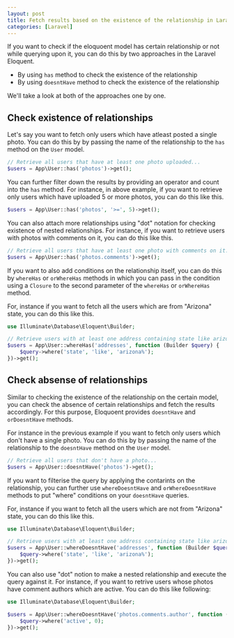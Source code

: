 ```yaml
---
layout: post
title: Fetch results based on the existence of the relationship in Laravel Eloquoent
categories: [Laravel]
---
```


If you want to check if the eloquoent model has certain relationship or not while querying upon it, you can do this by two approaches in the Laravel Eloquent.

* By using `has` method to check the existence of the relationship
* By using `doesntHave` method to check the existence of the relationship

We'll take a look at both of the approaches one by one.

## Check existence of relationships

Let's say you want to fetch only users which have atleast posted a single photo. You can do this by by passing the name of the relationship to the `has` method on the `User` model.

```php
// Retrieve all users that have at least one photo uploaded...
$users = App\User::has('photos')->get();
```

You can further filter down the results by providing an operator and count into the `has` method. For instance, in above example, if you want to retrieve only users which have uploaded 5 or more photos, you can do this like this.

```php
$users = App\User::has('photos', '>=', 5)->get();
```

You can also attach more relationships using "dot" notation for checking existence of nested relationships. For instance, if you want to retrieve users with photos with comments on it, you can do this like this.

```php
// Retrieve all users that have at least one photo with comments on it...
$users = App\User::has('photos.comments')->get();
```

If you want to also add conditions on the relationship itself, you can do this by `whereHas` or `orWhereHas` methods in which you can pass in the condition using a `Closure` to the second parameter of the `whereHas` or `orWhereHas` method.

For, instance if you want to fetch all the users which are from "Arizona" state, you can do this like this.

```php
use Illuminate\Database\Eloquent\Builder;

// Retrieve users with at least one address containing state like arizona%...
$users = App\User::whereHas('addresses', function (Builder $query) {
    $query->where('state', 'like', 'arizona%');
})->get();
```

## Check absense of relationships

Similar to checking the existence of the relationship on the certain model, you can check the absence of certain relationships and fetch the results accordingly. For this purpose, Eloquoent provides `doesntHave` and `orDoesntHave` methods.

For instance in the previous example if you want to fetch only users which don't have a single photo. You can do this by by passing the name of the relationship to the `doesntHave` method on the `User` model.

```php
// Retrieve all users that don't have a photo...
$users = App\User::doesntHave('photos')->get();
```

If you want to filterise the query by applying the contarints on the relationship, you can further use `whereDoesntHave` and `orWhereDoesntHave` methods to put "where" conditions on your `doesntHave` queries. 

For, instance if you want to fetch all the users which are not from "Arizona" state, you can do this like this.

```php
use Illuminate\Database\Eloquent\Builder;

// Retrieve users with at least one address containing state like arizona%...
$users = App\User::whereDoesntHave('addresses', function (Builder $query) {
    $query->where('state', 'like', 'arizona%');
})->get();
```

You can also use "dot" notion to make a nested relationship and execute the query against it. For instance, if you want to retrive users whose photos have comment authors which are active. You can do this like following:

```php
use Illuminate\Database\Eloquent\Builder;

$users = App\User::whereDoesntHave('photos.comments.author', function (Builder $query) {
    $query->where('active', 0);
})->get();
```



